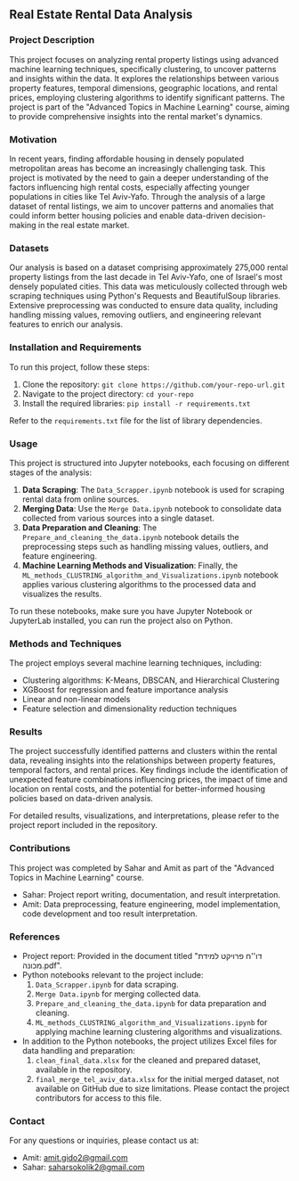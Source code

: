 ## Real Estate Rental Data Analysis

### Project Description
This project focuses on analyzing rental property listings using advanced machine learning techniques, specifically clustering, to uncover patterns and insights within the data. It explores the relationships between various property features, temporal dimensions, geographic locations, and rental prices, employing clustering algorithms to identify significant patterns. The project is part of the "Advanced Topics in Machine Learning" course, aiming to provide comprehensive insights into the rental market's dynamics.


### Motivation
In recent years, finding affordable housing in densely populated metropolitan areas has become an increasingly challenging task. This project is motivated by the need to gain a deeper understanding of the factors influencing high rental costs, especially affecting younger populations in cities like Tel Aviv-Yafo. Through the analysis of a large dataset of rental listings, we aim to uncover patterns and anomalies that could inform better housing policies and enable data-driven decision-making in the real estate market.


### Datasets
Our analysis is based on a dataset comprising approximately 275,000 rental property listings from the last decade in Tel Aviv-Yafo, one of Israel's most densely populated cities. This data was meticulously collected through web scraping techniques using Python's Requests and BeautifulSoup libraries. Extensive preprocessing was conducted to ensure data quality, including handling missing values, removing outliers, and engineering relevant features to enrich our analysis.


### Installation and Requirements
To run this project, follow these steps:

1. Clone the repository: `git clone https://github.com/your-repo-url.git`
2. Navigate to the project directory: `cd your-repo`
3. Install the required libraries: `pip install -r requirements.txt`

Refer to the `requirements.txt` file for the list of library dependencies.


### Usage

This project is structured into Jupyter notebooks, each focusing on different stages of the analysis:

1. **Data Scraping**: The `Data_Scrapper.ipynb` notebook is used for scraping rental data from online sources. 
2. **Merging Data**: Use the `Merge Data.ipynb` notebook to consolidate data collected from various sources into a single dataset.
3. **Data Preparation and Cleaning**: The `Prepare_and_cleaning_the_data.ipynb` notebook details the preprocessing steps such as handling missing values, outliers, and feature engineering.
4. **Machine Learning Methods and Visualization**: Finally, the `ML_methods_CLUSTRING_algorithm_and_Visualizations.ipynb` notebook applies various clustering algorithms to the processed data and visualizes the results.

  To run these notebooks, make sure you have Jupyter Notebook or JupyterLab installed, you can run the project also on Python.


### Methods and Techniques
The project employs several machine learning techniques, including:

- Clustering algorithms: K-Means, DBSCAN, and Hierarchical Clustering
- XGBoost for regression and feature importance analysis
- Linear and non-linear models
- Feature selection and dimensionality reduction techniques


### Results
The project successfully identified patterns and clusters within the rental data, revealing insights into the relationships between property features, temporal factors, and rental prices. Key findings include the identification of unexpected feature combinations influencing prices, the impact of time and location on rental costs, and the potential for better-informed housing policies based on data-driven analysis.

For detailed results, visualizations, and interpretations, please refer to the project report included in the repository.

### Contributions
This project was completed by Sahar and Amit as part of the "Advanced Topics in Machine Learning" course.

- Sahar: Project report writing, documentation, and result interpretation.
- Amit: Data preprocessing, feature engineering, model implementation, code development and too result interpretation.

### References

- Project report: Provided in the document titled "דו''ח פרויקט למידת מכונה.pdf".
- Python notebooks relevant to the project include:
  1. `Data_Scrapper.ipynb` for data scraping.
  2. `Merge Data.ipynb` for merging collected data.
  3. `Prepare_and_cleaning_the_data.ipynb` for data preparation and cleaning.
  4. `ML_methods_CLUSTRING_algorithm_and_Visualizations.ipynb` for applying machine learning clustering algorithms and visualizations.
- In addition to the Python notebooks, the project utilizes Excel files for data handling and preparation:
  1. `clean_final_data.xlsx` for the cleaned and prepared dataset, available in the repository.
  2. `final_merge_tel_aviv_data.xlsx` for the initial merged dataset, not available on GitHub due to size limitations. Please contact the project contributors for access to this file.

### Contact

For any questions or inquiries, please contact us at:

- Amit: amit.gido2@gmail.com
- Sahar: saharsokolik2@gmail.com
